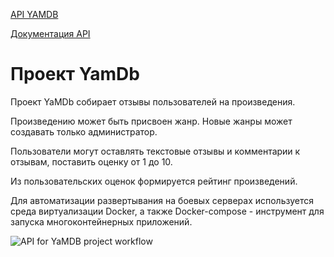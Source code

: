 [API YAMDB](http://62.84.126.204/api/v1/)

[Документация API](http://62.84.126.204/redoc/)

# Проект YamDb

Проект YaMDb собирает отзывы пользователей на произведения.

Произведению может быть присвоен жанр. Новые жанры может создавать только администратор.

Пользователи могут оставлять текстовые отзывы и комментарии к отзывам,
поставить оценку от 1 до 10.

Из пользовательских оценок формируется рейтинг произведений.

 Для автоматизации развертывания на боевых серверах используется среда виртуализации Docker, а также Docker-compose - инструмент для запуска многоконтейнерных приложений.



![API for YaMDB project workflow](https://github.com/Theivlev/yamdb_final/actions/workflows/yamdb_workflow.yml/badge.svg)